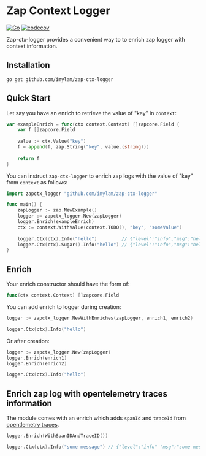 # Zap Context Logger

[![Go](https://github.com/imylam/zap-ctx-logger/actions/workflows/unit-tests.yml/badge.svg)](https://github.com/imylam/zap-ctx-logger/actions/workflows/unit-tests.yml)
[![codecov](https://codecov.io/gh/imylam/zap-ctx-logger/branch/main/graph/badge.svg?token=M7AU53MYVJ)](https://codecov.io/gh/imylam/zap-ctx-logger)

Zap-ctx-logger provides a convenient way to to enrich zap logger with context information.

## Installation

`go get github.com/imylam/zap-ctx-logger`

## Quick Start
Let say you have an enrich to retrieve the value of "key" in `context`:

```go
var exampleEnrich = func(ctx context.Context) []zapcore.Field {
    var f []zapcore.Field
    
    value := ctx.Value("key")
    f = append(f, zap.String("key", value.(string)))
    
    return f
}
```

You can instruct `zap-ctx-logger` to enrich zap logs with the value of "key" from `context` as follows:
```go
import zapctx_logger "github.com/imylam/zap-ctx-logger"

func main() {
    zapLogger := zap.NewExample()
    logger := zapctx_logger.New(zapLogger)
    logger.Enrich(exampleEnrich)
    ctx := context.WithValue(context.TODO(), "key", "someValue")
    
    logger.Ctx(ctx).Info("hello")         // {"level":"info","msg":"hello","key":"someValue"}
    logger.Ctx(ctx).Sugar().Info("hello") // {"level":"info","msg":"hello","key":"someValue"}
}
```

## Enrich
Your enrich constructor should have the form of:
```go
func(ctx context.Context) []zapcore.Field
```

You can add enrich to logger during creation:
```go
logger := zapctx_logger.NewWithEnriches(zapLogger, enrich1, enrich2)

logger.Ctx(ctx).Info("hello")
```

Or after creation:
```go
logger := zapctx_logger.New(zapLogger)
logger.Enrich(enrich1)
logger.Enrich(enrich2)

logger.Ctx(ctx).Info("hello")
```

## Enrich zap log with opentelemetry traces information
The module comes with an enrich which adds `spanId` and `traceId` from [opentlemetry traces](https://github.com/open-telemetry/opentelemetry-go).

```go
logger.Enrich(WithSpanIDAndTraceID())

logger.Ctx(ctx).Info("some message") // {"level":"info" "msg":"some message","SpanId":"8b50a3247b315dcd","TraceId":"761679b6ef2e6e20c27c0271f2b07c92"}
```
